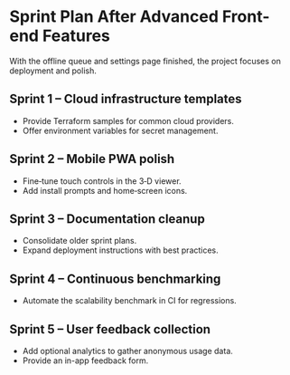 # Sprint Plan After Advanced Front-end Features

With the offline queue and settings page finished, the project focuses on deployment and polish.

## Sprint 1 – Cloud infrastructure templates
* Provide Terraform samples for common cloud providers.
* Offer environment variables for secret management.

## Sprint 2 – Mobile PWA polish
* Fine‑tune touch controls in the 3‑D viewer.
* Add install prompts and home‑screen icons.

## Sprint 3 – Documentation cleanup
* Consolidate older sprint plans.
* Expand deployment instructions with best practices.

## Sprint 4 – Continuous benchmarking
* Automate the scalability benchmark in CI for regressions.

## Sprint 5 – User feedback collection
* Add optional analytics to gather anonymous usage data.
* Provide an in-app feedback form.
